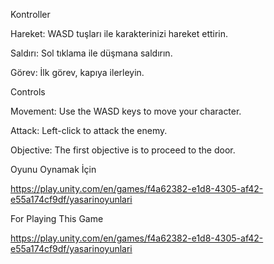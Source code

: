 Kontroller

Hareket: WASD tuşları ile karakterinizi hareket ettirin.

Saldırı: Sol tıklama ile düşmana saldırın.

Görev: İlk görev, kapıya ilerleyin.


Controls

Movement: Use the WASD keys to move your character.

Attack: Left-click to attack the enemy.

Objective: The first objective is to proceed to the door.


Oyunu Oynamak İçin

https://play.unity.com/en/games/f4a62382-e1d8-4305-af42-e55a174cf9df/yasarinoyunlari

For Playing This Game

https://play.unity.com/en/games/f4a62382-e1d8-4305-af42-e55a174cf9df/yasarinoyunlari
